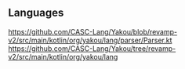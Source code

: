 Languages
----------

https://github.com/CASC-Lang/Yakou/blob/revamp-v2/src/main/kotlin/org/yakou/lang/parser/Parser.kt
https://github.com/CASC-Lang/Yakou/tree/revamp-v2/src/main/kotlin/org/yakou/lang
